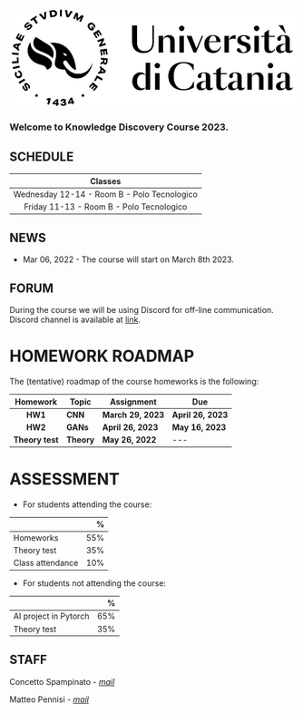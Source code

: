 [![logo](/imgs/logo.jpg)](http://www.dei.unict.it/corsi/lm-91)

### Welcome to Knowledge Discovery Course 2023.


## SCHEDULE

| Classes     |
| :----------:    |
| Wednesday 12-14 - Room B - Polo Tecnologico    |
| Friday 11-13    - Room B - Polo Tecnologico    |



## NEWS
- Mar 06, 2022 - The course will start on March 8th 2023.


## FORUM 
During the course we will be using Discord for off-line communication. Discord channel is available at [link]([https://discord.gg/wEWMusrE).


# HOMEWORK ROADMAP 
The (tentative) roadmap of the course homeworks is the following:

| Homework | Topic              | Assignment    | Due          |
| :-------:| ------------------ | --------------- | -------          |
| **HW1**     | **CNN**    | **March 29, 2023** | **April 26, 2023**   |
| **HW2**      | **GANs** | **April 26, 2023** | **May 16, 2023**    |
| **Theory test**      | **Theory** | **May 26, 2022** | ---   |


# ASSESSMENT

- For students attending the course:

|      | %   |
| :--------     |    -------: |
| Homeworks | 55% |
| Theory test  | 35%  |
| Class attendance| 10% |

- For students not attending the course:

|      | %   |
| :--------     |    -------: |
| AI project in Pytorch | 65% |
| Theory test  | 35%  |



## STAFF

Concetto Spampinato - *[mail](mailto:concetto.spampinato@unict.it)*

Matteo Pennisi - *[mail](mailto:matteo.pennisi98@gmail.com)*



[404]: /knowledge-discovery/fallback

